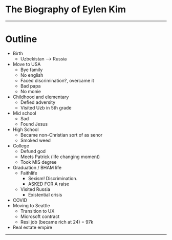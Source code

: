 # The Biography of Eylen Kim

---
# Outline
- Birth
	- Uzbekistan --> Russia
- Move to USA
	- Bye family
	- No english
	- Faced discrimination?, overcame it
	- Bad papa
	- No monie
- Childhood and elementary
	- Defied adversity
	- Visited Uzb in 5th grade
- Mid school
	- Sad 
	- Found Jesus
- High School
	- Became non-Christian sort of as senor
	- Smoked weed
- College
	- Defund god
	- Meets Patrick (life changing moment)
	- Took MIS degree
- Graduation / BHAM life
	- Faithlife
		- Sexism! Discrimination.
		- ASKED FOR A raise
	- Visited Russia
		- Existential crisis
- COVID
- Moving to Seattle
	- Transition to UX
	- Microsoft contract
	- Resi job (became rich at 24) = 97k
- Real estate empire

---